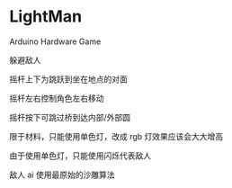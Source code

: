 # LightMan
Arduino Hardware Game

躲避敌人

摇杆上下为跳跃到坐在地点的对面

摇杆左右控制角色左右移动

摇杆按下可跳过桥到达内部/外部圆


限于材料，只能使用单色灯，改成 rgb 灯效果应该会大大增高

由于使用单色灯，只能使用闪烁代表敌人

敌人 ai 使用最原始的沙雕算法

